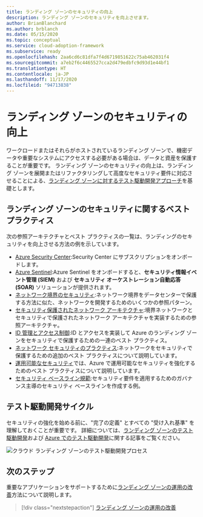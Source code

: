 ```yaml
---
title: ランディング ゾーンのセキュリティの向上
description: ランディング ゾーンのセキュリティを向上させます。
author: BrianBlanchard
ms.author: brblanch
ms.date: 05/15/2020
ms.topic: conceptual
ms.service: cloud-adoption-framework
ms.subservice: ready
ms.openlocfilehash: 2aa6cd6c81dfa7f4d6719851622c75ab462031f4
ms.sourcegitcommit: a7eb2f6c4465527cca2d479edbfc9d93d1e44bf1
ms.translationtype: HT
ms.contentlocale: ja-JP
ms.lasthandoff: 11/17/2020
ms.locfileid: "94713838"
---
```

# <a name="improve-landing-zone-security"></a>ランディング ゾーンのセキュリティの向上

ワークロードまたはそれらがホストされているランディング ゾーンで、機密データや重要なシステムにアクセスする必要がある場合は、データと資産を保護することが重要です。 ランディング ゾーンのセキュリティの向上は、ランディング ゾーンを展開またはリファクタリングして高度なセキュリティ要件に対応させることによる、[ランディング ゾーンに対するテスト駆動開発アプローチ](./test-driven-development.md)を基礎とします。

## <a name="landing-zone-security-best-practices"></a>ランディング ゾーンのセキュリティに関するベスト プラクティス

次の参照アーキテクチャとベスト プラクティスの一覧は、ランディングのセキュリティを向上させる方法の例を示しています。

- [Azure Security Center](/azure/security-center/security-center-get-started?toc=/azure/cloud-adoption-framework/toc.json&bc=/azure/cloud-adoption-framework/_bread/toc.json):Security Center にサブスクリプションをオンボードします。
- [Azure Sentinel](/azure/sentinel/quickstart-onboard?toc=/azure/cloud-adoption-framework/toc.json&bc=/azure/cloud-adoption-framework/_bread/toc.json):Azure Sentinel をオンボードすると、**セキュリティ情報イベント管理 (SIEM)** および **セキュリティ オーケストレーション自動応答 (SOAR)** ソリューションが提供されます。
- [ネットワーク境界のセキュリティ](../../reference/networking-vdc.md):ネットワーク境界をデータセンターで保護する方法に似た、ネットワークを開発するためのいくつかの参照パターン。
- [セキュリティ保護されたネットワーク アーキテクチャ](/azure/architecture/reference-architectures/dmz/secure-vnet-dmz?toc=/azure/cloud-adoption-framework/toc.json&bc=/azure/cloud-adoption-framework/_bread/toc.json):境界ネットワークとセキュリティで保護されたネットワーク アーキテクチャを実装するための参照アーキテクチャ。
- [ID 管理とアクセス制御](/azure/security/fundamentals/identity-management-best-practices?toc=/azure/cloud-adoption-framework/toc.json&bc=/azure/cloud-adoption-framework/_bread/toc.json):ID とアクセスを実装して Azure のランディング ゾーンをセキュリティで保護するための一連のベスト プラクティス。
- [ネットワーク セキュリティのプラクティス](/azure/security/fundamentals/network-best-practices?toc=/azure/cloud-adoption-framework/toc.json&bc=/azure/cloud-adoption-framework/_bread/toc.json):ネットワークをセキュリティで保護するための追加のベスト プラクティスについて説明しています。
- [運用可能なセキュリティ](/azure/security/fundamentals/operational-best-practices?toc=/azure/cloud-adoption-framework/toc.json&bc=/azure/cloud-adoption-framework/_bread/toc.json)では、Azure で運用可能なセキュリティを強化するためのベスト プラクティスについて説明しています。
- [セキュリティ ベースライン規範](../../govern/guides/complex/security-baseline-improvement.md#incremental-improvement-of-best-practices):セキュリティ要件を適用するためのガバナンス主導のセキュリティ ベースラインを作成する例。

## <a name="test-driven-development-cycle"></a>テスト駆動開発サイクル

セキュリティの強化を始める前に、"完了の定義" とすべての "受け入れ基準" を理解しておくことが重要です。 詳細については、[ランディング ゾーンのテスト駆動開発](./test-driven-development.md)および [Azure でのテスト駆動開発](./azure-test-driven-development.md)に関する記事をご覧ください。

![クラウド ランディング ゾーンのテスト駆動開発プロセス](../../_images/ready/test-driven-development-process.png)

## <a name="next-steps"></a>次のステップ

重要なアプリケーションをサポートするために[ランディング ゾーンの運用の改善](./landing-zone-operations.md)方法について説明します。

> [!div class="nextstepaction"]
> [ランディング ゾーンの運用の改善](./landing-zone-operations.md)
